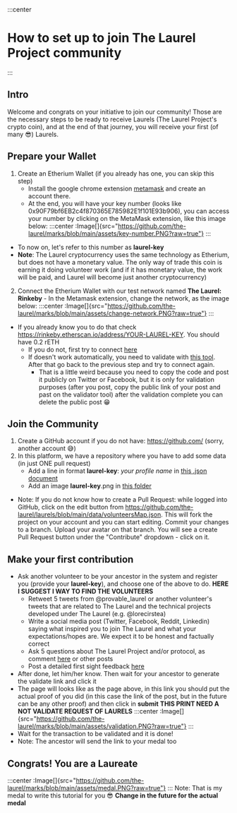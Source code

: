 :::center

# How to set up to join **The Laurel Project** community

:::

## Intro

Welcome and congrats on your initiative to join our community!
Those are the necessary steps to be ready to receive Laurels (The Laurel Project's crypto coin), and at the end of that journey, you will receive your first (of many 😎) Laurels.

## Prepare your Wallet

1. Create an Etherium Wallet (if you already has one, you can skip this step)
   - Install the google chrome extension [metamask](https://metamask.io/download.html) and create an account there.
   - At the end, you will have your key number (looks like 0x90F79bf6EB2c4f870365E785982E1f101E93b906), you can access your number by clicking on the MetaMask extension, like this image below:
     :::center
     :Image[]{src="https://github.com/the-laurel/marks/blob/main/assets/key-number.PNG?raw=true"}
     :::

- To now on, let's refer to this number as **laurel-key**
- **Note**: The Laurel cryptocurrency uses the same technology as Etherium, but does not have a monetary value. The only way of trade this coin is earning it doing volunteer work (and if it has monetary value, the work will be paid, and Laurel will become just another cryptocurrency)

2. Connect the Etherium Wallet with our test network named **The Laurel: Rinkeby** - In the Metamask extension, change the network, as the image below:
   :::center
   :Image[]{src="https://github.com/the-laurel/marks/blob/main/assets/change-network.PNG?raw=true"}
   :::

- If you already know you to do that check https://rinkeby.etherscan.io/address/YOUR-LAUREL-KEY. You should have 0.2 rETH
  - If you do not, first try to connect [here](https://www.ethily.io/rinkeby-faucet/)
  - If doesn't work automatically, you need to validate with [this tool](https://faucet.rinkeby.io/). After that go back to the previous step and try to connect again.
    - That is a little weird because you need to copy the code and post it publicly on Twitter or Facebook, but it is only for validation purposes (after you post, copy the public link of your post and past on the validator tool) after the validation complete you can delete the public post 😁

## Join the Community

1.  Create a GitHub account if you do not have: https://github.com/ (sorry, another account 😅)
2.  In this platform, we have a repository where you have to add some data (in just ONE pull request)
    - Add a line in format **laurel-key**: _your profile name_ in [this .json document](https://github.com/the-laurel/laurels/blob/main/data/volunteersMap.json)
    - Add an image **laurel-key**.png in [this folder](https://github.com/the-laurel/laurels/tree/main/data/images)

- Note: If you do not know how to create a Pull Request: while logged into GitHub, click on the edit button from https://github.com/the-laurel/laurels/blob/main/data/volunteersMap.json. This will fork the project on your account and you can start editing. Commit your changes to a branch. Upload your avatar on that branch. You will see a create Pull Request button under the "Contribute" dropdown - click on it.

## Make your first contribution

- Ask another volunteer to be your ancestor in the system and register you (provide your **laurel-key**), and choose one of the above to do. **HERE I SUGGEST I WAY TO FIND THE VOLUNTEERS**
  - Retweet 5 tweets from @provable_laurel or another volunteer's tweets that are related to The Laurel and the technical projects developed under The Laurel (e.g. @lorecirstea)
  - Write a social media post (Twitter, Facebook, Reddit, Linkedin) saying what inspired you to join The Laurel and what your expectations/hopes are. We expect it to be honest and factually correct
  - Ask 5 questions about The Laurel Project and/or protocol, as comment [here](https://www.reddit.com/r/provable_laurel/comments/pt3opa/the_laurel_project_and_protocol_qa/) or other posts
  - Post a detailed first sight feedback [here](https://www.reddit.com/r/provable_laurel/comments/pt3vus/at_first_sight_no1/)
- After done, let him/her know. Then wait for your ancestor to generate the validate link and click it
- The page will looks like as the page above, in this link you should put the actual proof of you did (in this case the link of the post, but in the future can be any other proof) and then click in **submit** **THIS PRINT NEED A NOT VALIDATE REQUEST OF LAURELS**
  :::center
  :Image[]{src="https://github.com/the-laurel/marks/blob/main/assets/validation.PNG?raw=true"}
  :::
- Wait for the transaction to be validated and it is done!
- Note: The ancestor will send the link to your medal too

## Congrats! You are a Laureate

:::center
:Image[]{src="https://github.com/the-laurel/marks/blob/main/assets/medal.PNG?raw=true"}
:::
Note: That is my medal to write this tutorial for you 😎 **Change in the future for the actual medal**
